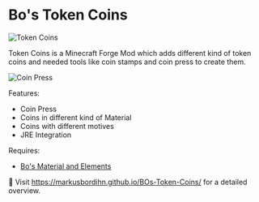 # Bo's Token Coins

![Token Coins][logo]

Token Coins is a Minecraft Forge Mod which adds different kind of token coins and needed tools like coin stamps and coin press to create them.

![Coin Press][coin_press]

Features:

- Coin Press
- Coins in different kind of Material
- Coins with different motives
- JRE Integration

Requires:

- [Bo's Material and Elements][material-elements]

🚀 Visit https://markusbordihn.github.io/BOs-Token-Coins/ for a detailed overview.

[logo]: logo.png
[material-elements]: https://www.curseforge.com/minecraft/mc-mods/material-elements
[coin_press]: docs/assets/coin_press.gif
